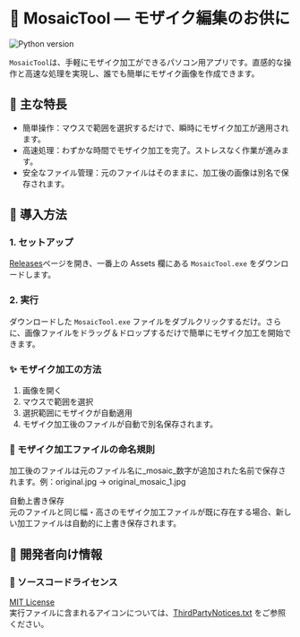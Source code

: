 # 🌟 MosaicTool — モザイク編集のお供に
![Python version](https://img.shields.io/badge/python-3.9+-important)  

`MosaicTool`は、手軽にモザイク加工ができるパソコン用アプリです。直感的な操作と高速な処理を実現し、誰でも簡単にモザイク画像を作成できます。  

## 🎉 主な特長  
- 簡単操作：マウスで範囲を選択するだけで、瞬時にモザイク加工が適用されます。  
- 高速処理：わずかな時間でモザイク加工を完了。ストレスなく作業が進みます。  
- 安全なファイル管理：元のファイルはそのままに、加工後の画像は別名で保存されます。  

## 🚀 導入方法  
### 1. セットアップ  
[Releases](https://github.com/umyuu/MosaicTool/releases)ページを開き、一番上の Assets 欄にある `MosaicTool.exe` をダウンロードします。  
### 2. 実行  
ダウンロードした `MosaicTool.exe` ファイルをダブルクリックするだけ。さらに、画像ファイルをドラッグ＆ドロップするだけで簡単にモザイク加工を開始できます。  

### ✨ モザイク加工の方法  
1. 画像を開く  
1. マウスで範囲を選択  
1. 選択範囲にモザイクが自動適用  
1. モザイク加工後のファイルが自動で別名保存されます。  

### 📂 モザイク加工ファイルの命名規則  
加工後のファイルは元のファイル名に_mosaic_数字が追加された名前で保存されます。例：original.jpg → original_mosaic_1.jpg  

自動上書き保存  
元のファイルと同じ幅・高さのモザイク加工ファイルが既に存在する場合、新しい加工ファイルは自動的に上書き保存されます。  

## 🔧 開発者向け情報  
### 📜 ソースコードライセンス  
[MIT License](LICENSE)  
実行ファイルに含まれるアイコンについては、[ThirdPartyNotices.txt](ThirdPartyNotices.txt) をご参照ください。  
